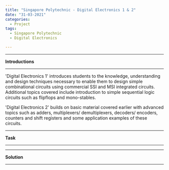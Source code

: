```yaml
---
title: "Singapore Polytechnic - Digital Electronics 1 & 2"
date: "31-03-2021"
categories:
  - Project
tags:
  - Singapore Polytechnic
  - Digital Electronics

---
```


***

<strong>Introductions</strong>

***
'Digital Electronics 1' introduces students to the knowledge, understanding and design techniques necessary to enable them to design simple combinational circuits using commercial SSI and MSI integrated circuits. Additional topics covered include introduction to simple sequential logic circuits such as flipflops and mono-stables.

'Digital Electronics 2' builds on basic material covered earlier with advanced topics such as adders, multiplexers/ demultiplexers, decoders/ encoders, counters and shift registers and some application examples of these circuits.

***

<strong>Task</strong>

***

***

<strong>Solution</strong>

***